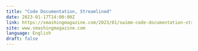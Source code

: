 ```yaml
---
title: "Code Documentation, Streamlined"
date: 2023-01-17T14:00:00Z
link: https://smashingmagazine.com/2023/01/swimm-code-documentation-streamlined/?utm_medium=RSS&utm_source=news.12bit.vn
site: www.smashingmagazine.com
language: English
draft: false
---
```

